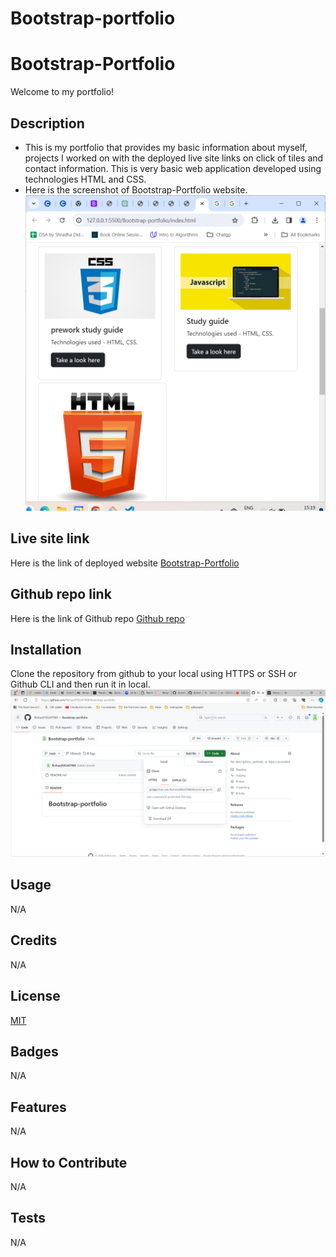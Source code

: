 # Bootstrap-portfolio
# Bootstrap-Portfolio
Welcome to my portfolio!

## Description

- This is my portfolio that provides my basic information about myself, projects I worked on with the deployed live site links on click of tiles and contact information. This is very basic web application developed using technologies HTML and CSS.
- Here is the screenshot of Bootstrap-Portfolio website.
![alt text](./images/bootstrap.png)

## Live site link
Here is the link of deployed website
[Bootstrap-Portfolio](https://richard105247908.github.io/Bootstrap-portfolio/)

## Github repo link
Here is the link of Github repo
[Github repo](https://github.com/Richard105247908/Bootstrap-portfolio)

## Installation

Clone the repository from github to your local using HTTPS or SSH or Github CLI and then run it in local.
![alt text](./images/clone%20repository.png)

## Usage
N/A

## Credits

N/A

## License

[MIT](https://choosealicense.com/licenses/mit/)

## Badges

N/A

## Features

N/A

## How to Contribute

N/A

## Tests

N/A
